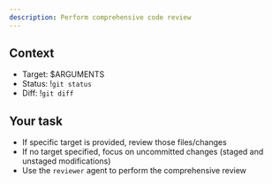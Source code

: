 ```yaml
---
description: Perform comprehensive code review
---
```


## Context
- Target: $ARGUMENTS
- Status: !`git status`
- Diff: !`git diff`

## Your task
- If specific target is provided, review those files/changes
- If no target specified, focus on uncommitted changes (staged and unstaged modifications)
- Use the `reviewer` agent to perform the comprehensive review
